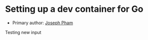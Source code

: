 # Setting up a dev container for Go

* Primary author: [Joseph Pham](https://github.com/jhphamunc)

Testing new input